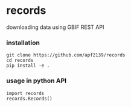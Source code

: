 # records
downloading data using GBIF REST API

### installation

```
git clone https://github.com/apf2139/records
cd records
pip install -e . 
```

### usage in python API

```
import records
records.Records()
```

